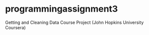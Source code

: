 # programmingassignment3
Getting and Cleaning Data Course Project (John Hopkins University Coursera)
